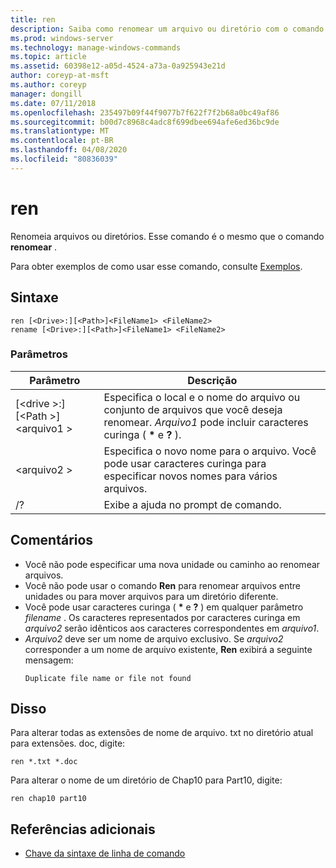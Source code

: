 ```yaml
---
title: ren
description: Saiba como renomear um arquivo ou diretório com o comando ren.
ms.prod: windows-server
ms.technology: manage-windows-commands
ms.topic: article
ms.assetid: 60398e12-a05d-4524-a73a-0a925943e21d
author: coreyp-at-msft
ms.author: coreyp
manager: dongill
ms.date: 07/11/2018
ms.openlocfilehash: 235497b09f44f9077b7f622f7f2b68a0bc49af86
ms.sourcegitcommit: b00d7c8968c4adc8f699dbee694afe6ed36bc9de
ms.translationtype: MT
ms.contentlocale: pt-BR
ms.lasthandoff: 04/08/2020
ms.locfileid: "80836039"
---
```

# <a name="ren"></a>ren

Renomeia arquivos ou diretórios. Esse comando é o mesmo que o comando **renomear** .

Para obter exemplos de como usar esse comando, consulte [Exemplos](#BKMK_examples).

## <a name="syntax"></a>Sintaxe

```
ren [<Drive>:][<Path>]<FileName1> <FileName2>
rename [<Drive>:][<Path>]<FileName1> <FileName2>
```

### <a name="parameters"></a>Parâmetros

|Parâmetro|Descrição|
|---------|-----------|
|[\<drive >:] [\<Path >]\<arquivo1 >|Especifica o local e o nome do arquivo ou conjunto de arquivos que você deseja renomear. *Arquivo1* pode incluir caracteres curinga ( **&#42;** e **?** ).|
|\<arquivo2 >|Especifica o novo nome para o arquivo. Você pode usar caracteres curinga para especificar novos nomes para vários arquivos.|
|/?|Exibe a ajuda no prompt de comando.|

## <a name="remarks"></a>Comentários

- Você não pode especificar uma nova unidade ou caminho ao renomear arquivos.
- Você não pode usar o comando **Ren** para renomear arquivos entre unidades ou para mover arquivos para um diretório diferente.
- Você pode usar caracteres curinga ( **&#42;** e **?** ) em qualquer parâmetro *filename* . Os caracteres representados por caracteres curinga em *arquivo2* serão idênticos aos caracteres correspondentes em *arquivo1*.
- *Arquivo2* deve ser um nome de arquivo exclusivo. Se *arquivo2* corresponder a um nome de arquivo existente, **Ren** exibirá a seguinte mensagem:  
  ```
  Duplicate file name or file not found
  ```

## <a name="examples"></a><a name="BKMK_examples"></a>Disso

Para alterar todas as extensões de nome de arquivo. txt no diretório atual para extensões. doc, digite:
```
ren *.txt *.doc 
```
Para alterar o nome de um diretório de Chap10 para Part10, digite:
```
ren chap10 part10 
```

## <a name="additional-references"></a>Referências adicionais

- [Chave da sintaxe de linha de comando](command-line-syntax-key.md)